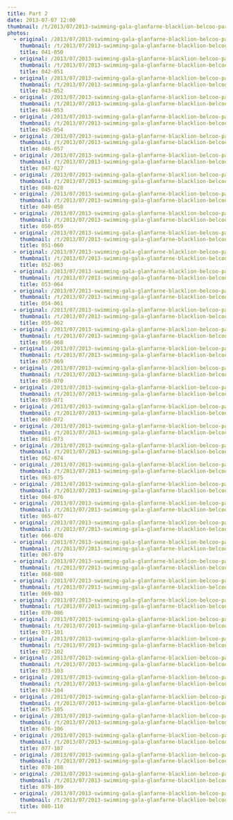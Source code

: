 ```yaml
---
title: Part 2
date: 2013-07-07 12:00
thumbnail: /t/2013/07/2013-swimming-gala-glanfarne-blacklion-belcoo-partniship/part-2/041-050.jpg
photos:
  - original: /2013/07/2013-swimming-gala-glanfarne-blacklion-belcoo-partniship/part-2/041-050.jpg
    thumbnail: /t/2013/07/2013-swimming-gala-glanfarne-blacklion-belcoo-partniship/part-2/041-050.jpg
    title: 041-050
  - original: /2013/07/2013-swimming-gala-glanfarne-blacklion-belcoo-partniship/part-2/042-051.jpg
    thumbnail: /t/2013/07/2013-swimming-gala-glanfarne-blacklion-belcoo-partniship/part-2/042-051.jpg
    title: 042-051
  - original: /2013/07/2013-swimming-gala-glanfarne-blacklion-belcoo-partniship/part-2/043-052.jpg
    thumbnail: /t/2013/07/2013-swimming-gala-glanfarne-blacklion-belcoo-partniship/part-2/043-052.jpg
    title: 043-052
  - original: /2013/07/2013-swimming-gala-glanfarne-blacklion-belcoo-partniship/part-2/044-053.jpg
    thumbnail: /t/2013/07/2013-swimming-gala-glanfarne-blacklion-belcoo-partniship/part-2/044-053.jpg
    title: 044-053
  - original: /2013/07/2013-swimming-gala-glanfarne-blacklion-belcoo-partniship/part-2/045-054.jpg
    thumbnail: /t/2013/07/2013-swimming-gala-glanfarne-blacklion-belcoo-partniship/part-2/045-054.jpg
    title: 045-054
  - original: /2013/07/2013-swimming-gala-glanfarne-blacklion-belcoo-partniship/part-2/046-057.jpg
    thumbnail: /t/2013/07/2013-swimming-gala-glanfarne-blacklion-belcoo-partniship/part-2/046-057.jpg
    title: 046-057
  - original: /2013/07/2013-swimming-gala-glanfarne-blacklion-belcoo-partniship/part-2/047-027.jpg
    thumbnail: /t/2013/07/2013-swimming-gala-glanfarne-blacklion-belcoo-partniship/part-2/047-027.jpg
    title: 047-027
  - original: /2013/07/2013-swimming-gala-glanfarne-blacklion-belcoo-partniship/part-2/048-028.jpg
    thumbnail: /t/2013/07/2013-swimming-gala-glanfarne-blacklion-belcoo-partniship/part-2/048-028.jpg
    title: 048-028
  - original: /2013/07/2013-swimming-gala-glanfarne-blacklion-belcoo-partniship/part-2/049-058.jpg
    thumbnail: /t/2013/07/2013-swimming-gala-glanfarne-blacklion-belcoo-partniship/part-2/049-058.jpg
    title: 049-058
  - original: /2013/07/2013-swimming-gala-glanfarne-blacklion-belcoo-partniship/part-2/050-059.jpg
    thumbnail: /t/2013/07/2013-swimming-gala-glanfarne-blacklion-belcoo-partniship/part-2/050-059.jpg
    title: 050-059
  - original: /2013/07/2013-swimming-gala-glanfarne-blacklion-belcoo-partniship/part-2/051-060.jpg
    thumbnail: /t/2013/07/2013-swimming-gala-glanfarne-blacklion-belcoo-partniship/part-2/051-060.jpg
    title: 051-060
  - original: /2013/07/2013-swimming-gala-glanfarne-blacklion-belcoo-partniship/part-2/052-063.jpg
    thumbnail: /t/2013/07/2013-swimming-gala-glanfarne-blacklion-belcoo-partniship/part-2/052-063.jpg
    title: 052-063
  - original: /2013/07/2013-swimming-gala-glanfarne-blacklion-belcoo-partniship/part-2/053-064.jpg
    thumbnail: /t/2013/07/2013-swimming-gala-glanfarne-blacklion-belcoo-partniship/part-2/053-064.jpg
    title: 053-064
  - original: /2013/07/2013-swimming-gala-glanfarne-blacklion-belcoo-partniship/part-2/054-061.jpg
    thumbnail: /t/2013/07/2013-swimming-gala-glanfarne-blacklion-belcoo-partniship/part-2/054-061.jpg
    title: 054-061
  - original: /2013/07/2013-swimming-gala-glanfarne-blacklion-belcoo-partniship/part-2/055-062.jpg
    thumbnail: /t/2013/07/2013-swimming-gala-glanfarne-blacklion-belcoo-partniship/part-2/055-062.jpg
    title: 055-062
  - original: /2013/07/2013-swimming-gala-glanfarne-blacklion-belcoo-partniship/part-2/056-068.jpg
    thumbnail: /t/2013/07/2013-swimming-gala-glanfarne-blacklion-belcoo-partniship/part-2/056-068.jpg
    title: 056-068
  - original: /2013/07/2013-swimming-gala-glanfarne-blacklion-belcoo-partniship/part-2/057-069.jpg
    thumbnail: /t/2013/07/2013-swimming-gala-glanfarne-blacklion-belcoo-partniship/part-2/057-069.jpg
    title: 057-069
  - original: /2013/07/2013-swimming-gala-glanfarne-blacklion-belcoo-partniship/part-2/058-070.jpg
    thumbnail: /t/2013/07/2013-swimming-gala-glanfarne-blacklion-belcoo-partniship/part-2/058-070.jpg
    title: 058-070
  - original: /2013/07/2013-swimming-gala-glanfarne-blacklion-belcoo-partniship/part-2/059-071.jpg
    thumbnail: /t/2013/07/2013-swimming-gala-glanfarne-blacklion-belcoo-partniship/part-2/059-071.jpg
    title: 059-071
  - original: /2013/07/2013-swimming-gala-glanfarne-blacklion-belcoo-partniship/part-2/060-072.jpg
    thumbnail: /t/2013/07/2013-swimming-gala-glanfarne-blacklion-belcoo-partniship/part-2/060-072.jpg
    title: 060-072
  - original: /2013/07/2013-swimming-gala-glanfarne-blacklion-belcoo-partniship/part-2/061-073.jpg
    thumbnail: /t/2013/07/2013-swimming-gala-glanfarne-blacklion-belcoo-partniship/part-2/061-073.jpg
    title: 061-073
  - original: /2013/07/2013-swimming-gala-glanfarne-blacklion-belcoo-partniship/part-2/062-074.jpg
    thumbnail: /t/2013/07/2013-swimming-gala-glanfarne-blacklion-belcoo-partniship/part-2/062-074.jpg
    title: 062-074
  - original: /2013/07/2013-swimming-gala-glanfarne-blacklion-belcoo-partniship/part-2/063-075.jpg
    thumbnail: /t/2013/07/2013-swimming-gala-glanfarne-blacklion-belcoo-partniship/part-2/063-075.jpg
    title: 063-075
  - original: /2013/07/2013-swimming-gala-glanfarne-blacklion-belcoo-partniship/part-2/064-076.jpg
    thumbnail: /t/2013/07/2013-swimming-gala-glanfarne-blacklion-belcoo-partniship/part-2/064-076.jpg
    title: 064-076
  - original: /2013/07/2013-swimming-gala-glanfarne-blacklion-belcoo-partniship/part-2/065-077.jpg
    thumbnail: /t/2013/07/2013-swimming-gala-glanfarne-blacklion-belcoo-partniship/part-2/065-077.jpg
    title: 065-077
  - original: /2013/07/2013-swimming-gala-glanfarne-blacklion-belcoo-partniship/part-2/066-078.jpg
    thumbnail: /t/2013/07/2013-swimming-gala-glanfarne-blacklion-belcoo-partniship/part-2/066-078.jpg
    title: 066-078
  - original: /2013/07/2013-swimming-gala-glanfarne-blacklion-belcoo-partniship/part-2/067-079.jpg
    thumbnail: /t/2013/07/2013-swimming-gala-glanfarne-blacklion-belcoo-partniship/part-2/067-079.jpg
    title: 067-079
  - original: /2013/07/2013-swimming-gala-glanfarne-blacklion-belcoo-partniship/part-2/068-080.jpg
    thumbnail: /t/2013/07/2013-swimming-gala-glanfarne-blacklion-belcoo-partniship/part-2/068-080.jpg
    title: 068-080
  - original: /2013/07/2013-swimming-gala-glanfarne-blacklion-belcoo-partniship/part-2/069-083.jpg
    thumbnail: /t/2013/07/2013-swimming-gala-glanfarne-blacklion-belcoo-partniship/part-2/069-083.jpg
    title: 069-083
  - original: /2013/07/2013-swimming-gala-glanfarne-blacklion-belcoo-partniship/part-2/070-086.jpg
    thumbnail: /t/2013/07/2013-swimming-gala-glanfarne-blacklion-belcoo-partniship/part-2/070-086.jpg
    title: 070-086
  - original: /2013/07/2013-swimming-gala-glanfarne-blacklion-belcoo-partniship/part-2/071-101.jpg
    thumbnail: /t/2013/07/2013-swimming-gala-glanfarne-blacklion-belcoo-partniship/part-2/071-101.jpg
    title: 071-101
  - original: /2013/07/2013-swimming-gala-glanfarne-blacklion-belcoo-partniship/part-2/072-102.jpg
    thumbnail: /t/2013/07/2013-swimming-gala-glanfarne-blacklion-belcoo-partniship/part-2/072-102.jpg
    title: 072-102
  - original: /2013/07/2013-swimming-gala-glanfarne-blacklion-belcoo-partniship/part-2/073-103.jpg
    thumbnail: /t/2013/07/2013-swimming-gala-glanfarne-blacklion-belcoo-partniship/part-2/073-103.jpg
    title: 073-103
  - original: /2013/07/2013-swimming-gala-glanfarne-blacklion-belcoo-partniship/part-2/074-104.jpg
    thumbnail: /t/2013/07/2013-swimming-gala-glanfarne-blacklion-belcoo-partniship/part-2/074-104.jpg
    title: 074-104
  - original: /2013/07/2013-swimming-gala-glanfarne-blacklion-belcoo-partniship/part-2/075-105.jpg
    thumbnail: /t/2013/07/2013-swimming-gala-glanfarne-blacklion-belcoo-partniship/part-2/075-105.jpg
    title: 075-105
  - original: /2013/07/2013-swimming-gala-glanfarne-blacklion-belcoo-partniship/part-2/076-106.jpg
    thumbnail: /t/2013/07/2013-swimming-gala-glanfarne-blacklion-belcoo-partniship/part-2/076-106.jpg
    title: 076-106
  - original: /2013/07/2013-swimming-gala-glanfarne-blacklion-belcoo-partniship/part-2/077-107.jpg
    thumbnail: /t/2013/07/2013-swimming-gala-glanfarne-blacklion-belcoo-partniship/part-2/077-107.jpg
    title: 077-107
  - original: /2013/07/2013-swimming-gala-glanfarne-blacklion-belcoo-partniship/part-2/078-108.jpg
    thumbnail: /t/2013/07/2013-swimming-gala-glanfarne-blacklion-belcoo-partniship/part-2/078-108.jpg
    title: 078-108
  - original: /2013/07/2013-swimming-gala-glanfarne-blacklion-belcoo-partniship/part-2/079-109.jpg
    thumbnail: /t/2013/07/2013-swimming-gala-glanfarne-blacklion-belcoo-partniship/part-2/079-109.jpg
    title: 079-109
  - original: /2013/07/2013-swimming-gala-glanfarne-blacklion-belcoo-partniship/part-2/080-110.jpg
    thumbnail: /t/2013/07/2013-swimming-gala-glanfarne-blacklion-belcoo-partniship/part-2/080-110.jpg
    title: 080-110
---
```

